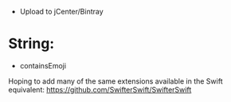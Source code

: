 - Upload to jCenter/Bintray
# String:
- containsEmoji


Hoping to add many of the same extensions available in the Swift equivalent:
https://github.com/SwifterSwift/SwifterSwift
